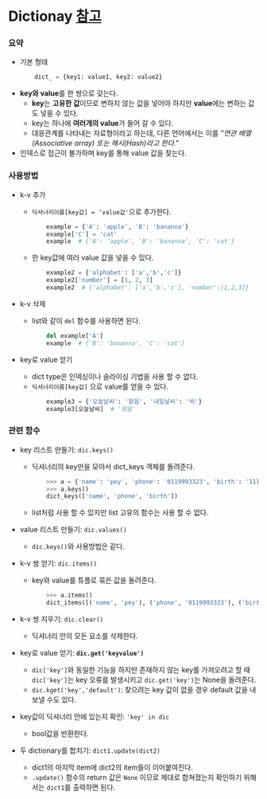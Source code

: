 # Dictionay [참고](https://wikidocs.net/16#value-values)

### 요약
* 기본 형태
    ```py
        dict_ = {key1: value1, key2: value2}
    ```
* **key와 value**를 한 쌍으로 갖는다.
    * **key**는 **고유한 값**이므로 변하지 않는 값을 넣어야 하지만 **value**에는 변하는 값도 넣을 수 있다.
    * key는 하나에 **여러개의 value**가 들어 갈 수 있다.
    * 대응관계를 나타내는 자료형이라고 하는데, 다른 언어에서는 이를 *"연관 배열(Associative array) 또는 해시(Hash)라고 한다."*
* 인덱스로 접근이 불가하며 key를 통해 value 값을 찾는다.

### 사용방법
* k-v 추가
    * `딕셔너리이름[key값] = 'value값'`으로 추가한다.
        ```py
            example = {'A': 'apple', 'B': 'bananna'}
            example['C'] = 'cat'
            example  # {'A': 'apple', 'B': 'bananna', 'C': 'cat'}
        ```
    * 한 key값에 여러 value 값을 넣을 수 있다.
        ```py
            example2 = {'alphabet': ['a','b','c']}
            example2['number'] = [1, 2, 3]
            example2  # {'alphabet': ['a','b','c'], 'number':[1,2,3]}
        ```

* k-v 삭제
    * list와 같이 `del` 함수를 사용하면 된다.
        ```py
            del example['A']
            example  # {'B': 'bananna', 'C': 'cat'}

* key로 value 얻기
    * dict type은 인덱싱이나 슬라이싱 기법을 사용 할 수 없다.
    * `딕셔너리이름[key값]` 으로 value를 얻을 수 있다.
        ```py
            example3 = {'오늘날씨': '맑음', '내일날씨': '비'}
            example3[오늘날씨]  # '맑음'
        ```

### 관련 함수
* key 리스트 만들기: `dic.keys()`
    * 딕셔너리의 key만을 모아서 dict_keys 객체를 돌려준다.
        ```py
            >>> a = {'name': 'pey', 'phone': '0119993323', 'birth': '1118'}
            >>> a.keys()
            dict_keys(['name', 'phone', 'birth'])
        ```
    * list처럼 사용 할 수 있지만 list 고유의 함수는 사용 할 수 없다.
* value 리스트 만들기: `dic.values()`
    * `dic.keys()`와 사용방법은 같다.
* k-v 쌍 얻기: `dic.items()`
    * key와 value를 튜플로 묶은 값을 돌려준다.
        ```py
            >>> a.items()
            dict_items([('name', 'pey'), ('phone', '0119993323'), ('birth', '1118')])
        ```
* k-v 쌍 지우기: `dic.clear()`
    * 딕셔너리 안의 모든 요소를 삭제한다.
* key로 value 얻기: **`dic.get('keyvalue')`**
    * `dic['key']`와 동일한 기능을 하지만 존재하지 않는 key를 가져오려고 할 때 `dic['key']`는 key 오류를 발생시키고 `dic.get('key')`는 None을 돌려준다.
    * `dic.kget('key','default')`: 찾으려는 key 값이 없을 경우 default 값을 내보낼 수도 있다.
* key값이 딕셔너리 안에 있는지 확인: `'key' in dic`
    * bool값을 반환한다.
    
* 두 dictionary를 합치기: `dict1.update(dict2)`
    * dict1의 마지막 item에 dict2의 item들이 이어붙여진다.
    * `.update()` 함수의 return 값은 `None` 이므로 제대로 합쳐졌는지 확인하기 위해서는 `dict1`를 출력하면 된다.